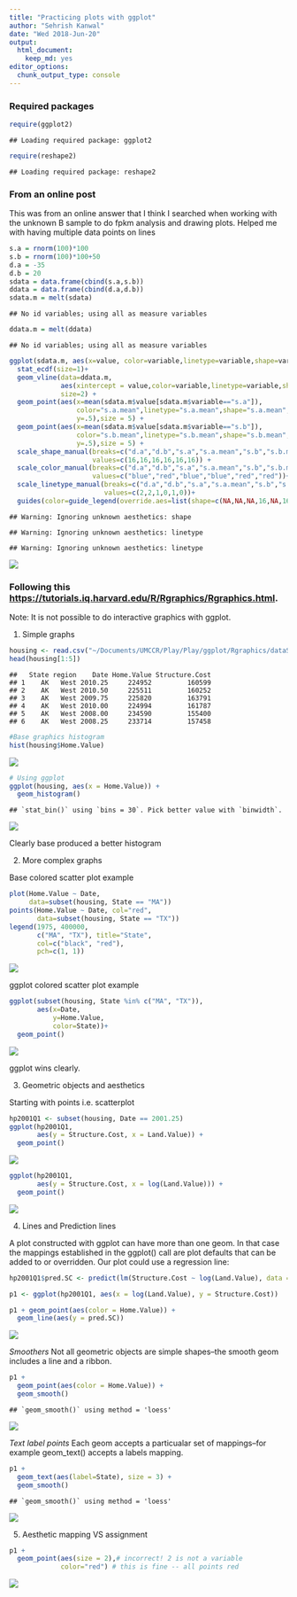 ```yaml
---
title: "Practicing plots with ggplot"
author: "Sehrish Kanwal"
date: "Wed 2018-Jun-20"
output: 
  html_document: 
    keep_md: yes
editor_options: 
  chunk_output_type: console
---
```




### Required packages


```r
require(ggplot2)
```

```
## Loading required package: ggplot2
```

```r
require(reshape2)
```

```
## Loading required package: reshape2
```


### From an online post

This was from an online answer that I think I searched when working with the unknown B sample to do fpkm analysis and drawing plots. Helped me with having multiple data points on lines


```r
s.a = rnorm(100)*100
s.b = rnorm(100)*100+50
d.a = -35
d.b = 20
sdata = data.frame(cbind(s.a,s.b))
ddata = data.frame(cbind(d.a,d.b))
sdata.m = melt(sdata)
```

```
## No id variables; using all as measure variables
```

```r
ddata.m = melt(ddata)
```

```
## No id variables; using all as measure variables
```

```r
ggplot(sdata.m, aes(x=value, color=variable,linetype=variable,shape=variable))+
  stat_ecdf(size=1)+
  geom_vline(data=ddata.m,
             aes(xintercept = value,color=variable,linetype=variable,shape=variable),
             size=2) +
  geom_point(aes(x=mean(sdata.m$value[sdata.m$variable=="s.a"]),
                 color="s.a.mean",linetype="s.a.mean",shape="s.a.mean",
                 y=.5),size = 5) +
  geom_point(aes(x=mean(sdata.m$value[sdata.m$variable=="s.b"]),
                 color="s.b.mean",linetype="s.b.mean",shape="s.b.mean",
                 y=.5),size = 5) +
  scale_shape_manual(breaks=c("d.a","d.b","s.a","s.a.mean","s.b","s.b.mean"),
                     values=c(16,16,16,16,16,16)) +
  scale_color_manual(breaks=c("d.a","d.b","s.a","s.a.mean","s.b","s.b.mean"),
                     values=c("blue","red","blue","blue","red","red"))+
  scale_linetype_manual(breaks=c("d.a","d.b","s.a","s.a.mean","s.b","s.b.mean"),
                        values=c(2,2,1,0,1,0))+
  guides(color=guide_legend(override.aes=list(shape=c(NA,NA,NA,16,NA,16))))
```

```
## Warning: Ignoring unknown aesthetics: shape
```

```
## Warning: Ignoring unknown aesthetics: linetype

## Warning: Ignoring unknown aesthetics: linetype
```

![](ggplot_files/figure-html/unnamed-chunk-2-1.png)<!-- -->

### Following this https://tutorials.iq.harvard.edu/R/Rgraphics/Rgraphics.html. 

Note: It is not possible to do interactive graphics with ggplot.

1. Simple graphs


```r
housing <- read.csv("~/Documents/UMCCR/Play/Play/ggplot/Rgraphics/dataSets/landdata-states.csv")
head(housing[1:5])
```

```
##   State region    Date Home.Value Structure.Cost
## 1    AK   West 2010.25     224952         160599
## 2    AK   West 2010.50     225511         160252
## 3    AK   West 2009.75     225820         163791
## 4    AK   West 2010.00     224994         161787
## 5    AK   West 2008.00     234590         155400
## 6    AK   West 2008.25     233714         157458
```

```r
#Base graphics histogram
hist(housing$Home.Value)
```

![](ggplot_files/figure-html/unnamed-chunk-3-1.png)<!-- -->

```r
# Using ggplot
ggplot(housing, aes(x = Home.Value)) +
  geom_histogram()
```

```
## `stat_bin()` using `bins = 30`. Pick better value with `binwidth`.
```

![](ggplot_files/figure-html/unnamed-chunk-3-2.png)<!-- -->

Clearly base produced a better histogram

2. More complex graphs

Base colored scatter plot example


```r
plot(Home.Value ~ Date,
     data=subset(housing, State == "MA"))
points(Home.Value ~ Date, col="red",
       data=subset(housing, State == "TX"))
legend(1975, 400000,
       c("MA", "TX"), title="State",
       col=c("black", "red"),
       pch=c(1, 1))
```

![](ggplot_files/figure-html/unnamed-chunk-4-1.png)<!-- -->

ggplot colored scatter plot example


```r
ggplot(subset(housing, State %in% c("MA", "TX")),
       aes(x=Date,
           y=Home.Value,
           color=State))+
  geom_point()
```

![](ggplot_files/figure-html/unnamed-chunk-5-1.png)<!-- -->

ggplot wins clearly.

3. Geometric objects and aesthetics

Starting with points i.e. scatterplot


```r
hp2001Q1 <- subset(housing, Date == 2001.25) 
ggplot(hp2001Q1,
       aes(y = Structure.Cost, x = Land.Value)) +
  geom_point()
```

![](ggplot_files/figure-html/unnamed-chunk-6-1.png)<!-- -->


```r
ggplot(hp2001Q1,
       aes(y = Structure.Cost, x = log(Land.Value))) +
  geom_point()
```

![](ggplot_files/figure-html/unnamed-chunk-7-1.png)<!-- -->

4. Lines and Prediction lines

A plot constructed with ggplot can have more than one geom. In that case the mappings established in the ggplot() call are plot defaults that can be added to or overridden. Our plot could use a regression line:



```r
hp2001Q1$pred.SC <- predict(lm(Structure.Cost ~ log(Land.Value), data = hp2001Q1))

p1 <- ggplot(hp2001Q1, aes(x = log(Land.Value), y = Structure.Cost))

p1 + geom_point(aes(color = Home.Value)) +
  geom_line(aes(y = pred.SC))
```

![](ggplot_files/figure-html/unnamed-chunk-8-1.png)<!-- -->

*Smoothers*
Not all geometric objects are simple shapes–the smooth geom includes a line and a ribbon.


```r
p1 +
  geom_point(aes(color = Home.Value)) +
  geom_smooth()
```

```
## `geom_smooth()` using method = 'loess'
```

![](ggplot_files/figure-html/unnamed-chunk-9-1.png)<!-- -->

*Text label points*
Each geom accepts a particualar set of mappings–for example geom_text() accepts a labels mapping.


```r
p1 + 
  geom_text(aes(label=State), size = 3) +
  geom_smooth()
```

```
## `geom_smooth()` using method = 'loess'
```

![](ggplot_files/figure-html/unnamed-chunk-10-1.png)<!-- -->

5. Aesthetic mapping VS assignment


```r
p1 +
  geom_point(aes(size = 2),# incorrect! 2 is not a variable
             color="red") # this is fine -- all points red
```

![](ggplot_files/figure-html/unnamed-chunk-11-1.png)<!-- -->



